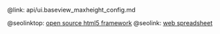 @link: api/ui.baseview_maxheight_config.md

@seolinktop: [open source html5 framework](https://webix.com)
@seolink: [web spreadsheet](https://webix.com/spreadsheet/)